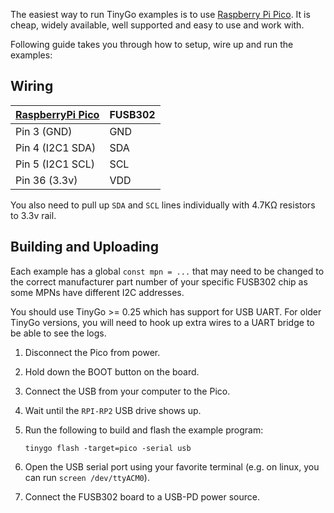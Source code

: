 The easiest way to run TinyGo examples is to use [Raspberry Pi
Pico](https://www.raspberrypi.com/products/raspberry-pi-pico/). It is
cheap, widely available, well supported and easy to use and work with.

Following guide takes you through how to setup, wire up and run the
examples:

## Wiring

| [RaspberryPi Pico][1] | FUSB302 |
| --------------------- | ------- |
| Pin 3 (GND)           | GND     |
| Pin 4 (I2C1 SDA)      | SDA     |
| Pin 5 (I2C1 SCL)      | SCL     |
| Pin 36 (3.3v)         | VDD     |

You also need to pull up `SDA` and `SCL` lines individually with 4.7KΩ
resistors to 3.3v rail.

## Building and Uploading

Each example has a global `const mpn = ...` that may need to be changed
to the correct manufacturer part number of your specific FUSB302 chip as
some MPNs have different I2C addresses.

You should use TinyGo >= 0.25 which has support for USB UART. For older
TinyGo versions, you will need to hook up extra wires to a UART bridge
to be able to see the logs.

1. Disconnect the Pico from power.
2. Hold down the BOOT button on the board.
3. Connect the USB from your computer to the Pico.
4. Wait until the `RPI-RP2` USB drive shows up.
5. Run the following to build and flash the example program:

    ```
    tinygo flash -target=pico -serial usb
    ```

6. Open the USB serial port using your favorite terminal (e.g. on linux,
   you can run `screen /dev/ttyACM0`).
7. Connect the FUSB302 board to a USB-PD power source.

[1]: https://datasheets.raspberrypi.com/pico/Pico-R3-A4-Pinout.pdf
